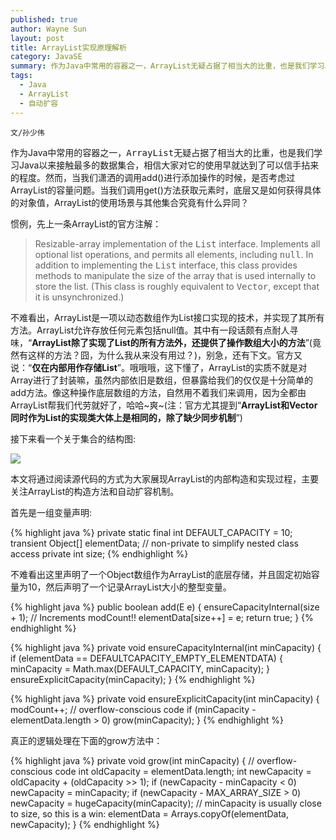 ```yaml
---
published: true
author: Wayne Sun
layout: post
title: ArrayList实现原理解析
category: JavaSE
summary: 作为Java中常用的容器之一，ArrayList无疑占据了相当大的比重，也是我们学习Java以来接触最多的数据集合，相信大家对它的使用早就达到了可以信手拈来的程度。然而，当我们潇洒的调用add()进行添加操作的时候，是否考虑过ArrayList的容量问题。当我们调用get()方法获取元素时，底层又是如何获得具体的对象值，ArrayList的使用场景与其他集合究竟有什么异同？
tags:
  - Java
  - ArrayList
  - 自动扩容
---
```


`文/孙少伟`

作为Java中常用的容器之一，<tt>ArrayList</tt>无疑占据了相当大的比重，也是我们学习Java以来接触最多的数据集合，相信大家对它的使用早就达到了可以信手拈来的程度。然而，当我们潇洒的调用add()进行添加操作的时候，是否考虑过ArrayList的容量问题。当我们调用get()方法获取元素时，底层又是如何获得具体的对象值，ArrayList的使用场景与其他集合究竟有什么异同？

惯例，先上一条ArrayList的官方注解：

> Resizable-array implementation of the <tt>List</tt> interface.  Implements all optional list operations, and permits all elements, including <tt>null</tt>.  In addition to implementing the <tt>List</tt> interface, this class provides methods to manipulate the size of the array that is used internally to store the list.  (This class is roughly equivalent to <tt>Vector</tt>, except that it is unsynchronized.)

不难看出，ArrayList是一项以动态数组作为List接口实现的技术，并实现了其所有方法。ArrayList允许存放任何元素包括null值。其中有一段话颇有点耐人寻味，<q>**ArrayList除了实现了List的所有方法外，还提供了操作数组大小的方法**</q>(竟然有这样的方法？囧，为什么我从来没有用过？)，别急，还有下文。官方又说：<q>**仅在内部用作存储List**</q>。哦哦哦，这下懂了，ArrayList的实质不就是对Array进行了封装嘛，虽然内部依旧是数组，但暴露给我们的仅仅是十分简单的add方法。像这种操作底层数组的方法，自然用不着我们来调用，因为全都由ArrayList帮我们代劳就好了，哈哈~爽~(注：官方尤其提到<q>**ArrayList和Vector同时作为List的实现类大体上是相同的，除了缺少同步机制**</q>)

接下来看一个关于集合的结构图:

![](http://cdowv.img48.wal8.com/img48/519761_20150601204824/1464240935.jpg)

本文将通过阅读源代码的方式为大家展现ArrayList的内部构造和实现过程，主要关注ArrayList的构造方法和自动扩容机制。

首先是一组变量声明:

{% highlight java %} 
private static final int DEFAULT_CAPACITY = 10;
transient Object[] elementData; // non-private to simplify nested class access
private int size;
{% endhighlight %}

不难看出这里声明了一个Object数组作为ArrayList的底层存储，并且固定初始容量为10，然后声明了一个记录ArrayList大小的整型变量。

{% highlight java %} 
public boolean add(E e) {
    ensureCapacityInternal(size + 1);  // Increments modCount!!
    elementData[size++] = e;
    return true;
}
{% endhighlight %}

{% highlight java %} 
private void ensureCapacityInternal(int minCapacity) {
    if (elementData == DEFAULTCAPACITY_EMPTY_ELEMENTDATA) {
        minCapacity = Math.max(DEFAULT_CAPACITY, minCapacity);
    }
    ensureExplicitCapacity(minCapacity);
}
{% endhighlight %}

{% highlight java %} 
private void ensureExplicitCapacity(int minCapacity) {
    modCount++;
    // overflow-conscious code
    if (minCapacity - elementData.length > 0)
        grow(minCapacity);
}
{% endhighlight %}

真正的逻辑处理在下面的grow方法中：

{% highlight java %} 
private void grow(int minCapacity) {
    // overflow-conscious code
    int oldCapacity = elementData.length;
    int newCapacity = oldCapacity + (oldCapacity >> 1);
    if (newCapacity - minCapacity < 0)
        newCapacity = minCapacity;
    if (newCapacity - MAX_ARRAY_SIZE > 0)
        newCapacity = hugeCapacity(minCapacity);
    // minCapacity is usually close to size, so this is a win:
    elementData = Arrays.copyOf(elementData, newCapacity);
}
{% endhighlight %}
